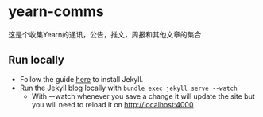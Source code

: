 # yearn-comms
这是个收集Yearn的通讯，公告，推文，周报和其他文章的集合

## Run locally
- Follow the guide [here](https://jekyllrb.com/docs/) to install Jekyll.
- Run the Jekyll blog locally with `bundle exec jekyll serve --watch`
  - With --watch whenever you save a change it will update the site but you will need to reload it on [http://localhost:4000](http://localhost:4000)

